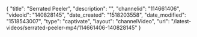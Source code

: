 {
    "title": "Serrated Peeler",
    "description": "",
    "channelid": "114661406",
    "videoid": "140828145",
    "date_created": "1518203558",
    "date_modified": "1518543007",
    "type": "captivate",
    "layout": "channelVideo",
    "url": "\/latest-videos\/serrated-peeler-mp4\/114661406-140828145"
}